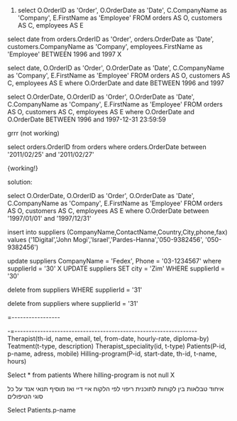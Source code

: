 1. select O.OrderID as 'Order', O.OrderDate as 'Date', C.CompanyName as 'Company', E.FirstName as 'Employee' FROM orders AS O, customers AS C, employees AS E

select date from orders.OrderID as 'Order', orders.OrderDate as 'Date', customers.CompanyName as 'Company', employees.FirstName as 'Employee' BETWEEN 1996 and 1997 X

select date, O.OrderID as 'Order', O.OrderDate as 'Date', C.CompanyName as 'Company', E.FirstName as 'Employee' FROM orders AS O, customers AS C, employees AS E where O.OrderDate and date BETWEEN 1996 and 1997

select O.OrderDate, O.OrderID as 'Order', O.OrderDate as 'Date', C.CompanyName as 'Company', E.FirstName as 'Employee' FROM orders AS O, customers AS C, employees AS E where O.OrderDate and O.OrderDate BETWEEN 1996 and 1997-12-31 23:59:59

<!-- select Date, orders.OrderID from orders where orders.OrderDate and Date between '2011/02/25' and '2011/02/27' --> <https://stackoverflow.com/questions/5125076/sql-query-to-select-dates-between-two-dates>

grrr (not working)

select orders.OrderID from orders where orders.OrderDate between '2011/02/25' and '2011/02/27'

{working!}

solution:

select O.OrderDate, O.OrderID as 'Order', O.OrderDate as 'Date', C.CompanyName as 'Company', E.FirstName as 'Employee' FROM orders AS O, customers AS C, employees AS E where O.OrderDate between '1997/01/01' and '1997/12/31'

insert into suppliers (CompanyName,ContactName,Country,City,phone,fax) values ('1Digital','John Mogi','Israel','Pardes-Hanna','050-9382456', '050-9382456')

update suppliers CompanyName = 'Fedex', Phone = '03-1234567' where supplierId = '30' 
X
UPDATE suppliers SET city = 'Zim' WHERE supplierId = '30'

delete from suppliers WHERE supplierId = '31'

delete from suppliers where supplierId = '31'

=-----------------

-=----------------------------------------------------------------
Therapist(th-id, name, email, tel, from-date, hourly-rate, diploma-by) Teatment(t-type, description) Therapist_speciality(id, t-type) Patients(P-id, p-name, adress, mobile) Hilling-program(P-id, start-date, th-id, t-name, hours)

Select * from patients Where hilling-program is not null X

איחוד טבלאות בין לקוחות לתוכנית ריפוי לפי הלקוח איי דיי ואז מוסיף תנאי אנד על כל סוגי הטיפולים

Select Patients.p-name
